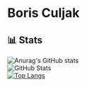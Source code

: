# Boris Culjak

## 📊 Stats

![Anurag's GitHub stats](https://github-readme-stats.vercel.app/api?username=boriscu&show_icons=true&theme=radical)<br/>
![GitHub Stats](https://github-readme-streak-stats.herokuapp.com/?user=boriscu&theme=tokyonight&hide_border=true&private=true)<br/>
[![Top Langs](https://github-readme-stats.vercel.app/api/top-langs/?username=boriscu&layout=donut)](https://github.com/boriscu/github-readme-stats)
